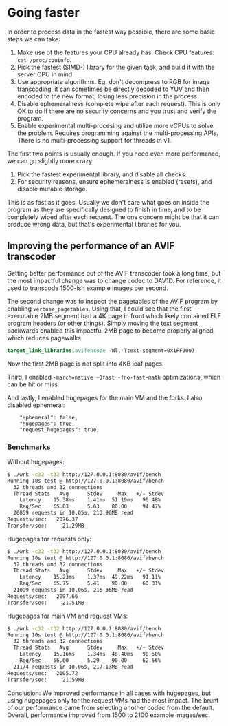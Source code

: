 # Going faster

In order to process data in the fastest way possible, there are some basic steps we can take:

1. Make use of the features your CPU already has. Check CPU features: `cat /proc/cpuinfo`.
2. Pick the fastest (SIMD-) library for the given task, and build it with the server CPU in mind.
3. Use appropriate algorithms. Eg. don't decompress to RGB for image transcoding, it can sometimes be directly decoded to YUV and then encoded to the new format, losing less precision in the process.
4. Disable ephemeralness (complete wipe after each request). This is only OK to do if there are no security concerns and you trust and verify the program.
5. Enable experimental multi-procesing and utilize more vCPUs to solve the problem. Requires programming against the multi-processing APIs. There is no multi-processing support for threads in v1.

The first two points is usually enough. If you need even more performance, we can go slightly more crazy:

1. Pick the fastest experimental library, and disable all checks.
2. For security reasons, ensure ephemeralness is enabled (resets), and disable mutable storage.

This is as fast as it goes. Usually we don't care what goes on inside the program as they are specifically designed to finish in time, and to be completely wiped after each request. The one concern might be that it can produce wrong data, but that's experimental libraries for you.

## Improving the performance of an AVIF transcoder

Getting better performance out of the AVIF transcoder took a long time, but the most impactful change was to change codec to DAV1D. For reference, it used to transcode 1500-ish example images per second.

The second change was to inspect the pagetables of the AVIF program by enabling `verbose_pagetables`. Using that, I could see that the first executable 2MB segment had a 4K page in front which likely contained ELF program headers (or other things). Simply moving the text segment backwards enabled this impactful 2MB page to become properly aligned, which reduces pagewalks.

```cmake
target_link_libraries(avifencode -Wl,-Ttext-segment=0x1FF000)
```
Now the first 2MB page is not split into 4KB leaf pages.

Third, I enabled `-march=native -Ofast -fno-fast-math` optimizations, which can be hit or miss.

And lastly, I enabled hugepages for the main VM and the forks. I also disabled ephemeral:
```
	"ephemeral": false,
	"hugepages": true,
	"request_hugepages": true,
```

### Benchmarks

Without hugepages:

```sh
$ ./wrk -c32 -t32 http://127.0.0.1:8080/avif/bench
Running 10s test @ http://127.0.0.1:8080/avif/bench
  32 threads and 32 connections
  Thread Stats   Avg      Stdev     Max   +/- Stdev
    Latency    15.38ms    1.41ms  51.19ms   90.48%
    Req/Sec    65.03      5.63    80.00     94.47%
  20859 requests in 10.05s, 213.90MB read
Requests/sec:   2076.37
Transfer/sec:     21.29MB
```

Hugepages for requests only:
```sh
$ ./wrk -c32 -t32 http://127.0.0.1:8080/avif/bench
Running 10s test @ http://127.0.0.1:8080/avif/bench
  32 threads and 32 connections
  Thread Stats   Avg      Stdev     Max   +/- Stdev
    Latency    15.23ms    1.37ms  49.22ms   91.11%
    Req/Sec    65.75      5.41    90.00     60.31%
  21099 requests in 10.06s, 216.36MB read
Requests/sec:   2097.66
Transfer/sec:     21.51MB
```

Hugepages for main VM and request VMs:
```sh
$ ./wrk -c32 -t32 http://127.0.0.1:8080/avif/bench
Running 10s test @ http://127.0.0.1:8080/avif/bench
  32 threads and 32 connections
  Thread Stats   Avg      Stdev     Max   +/- Stdev
    Latency    15.16ms    1.34ms  48.40ms   90.50%
    Req/Sec    66.00      5.29    90.00     62.56%
  21174 requests in 10.06s, 217.13MB read
Requests/sec:   2105.72
Transfer/sec:     21.59MB
```

Conclusion: We improved performance in all cases with hugepages, but using hugepages only for the request VMs had the most impact. The brunt of our performance came from selecting another codec from the default. Overall, performance improved from 1500 to 2100 example images/sec.
